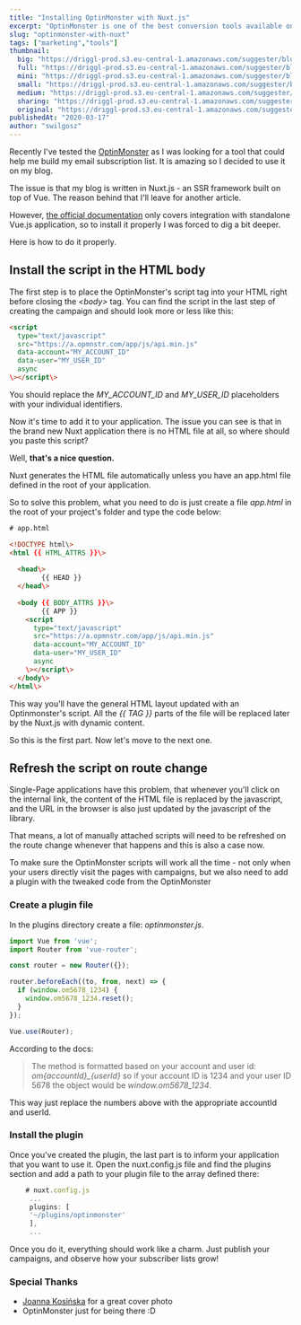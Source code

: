 ```yaml
---
title: "Installing OptinMonster with Nuxt.js"
excerpt: "OptinMonster is one of the best conversion tools available on the Web. I tried it out and as there is no direct guide how to install this script in Nuxt.js application, I decided to write one on my own. Happy reading!"
slug: "optinmonster-with-nuxt"
tags: ["marketing","tools"]
thumbnail:
  big: "https://driggl-prod.s3.eu-central-1.amazonaws.com/suggester/blogs/99a95609-d8fd-4a84-994c-2386fd1c15de/uploads/64313ecc-96ec-4c7e-ab1a-599946618990/blog.jpeg"
  full: "https://driggl-prod.s3.eu-central-1.amazonaws.com/suggester/blogs/99a95609-d8fd-4a84-994c-2386fd1c15de/uploads/64313ecc-96ec-4c7e-ab1a-599946618990/full.jpeg"
  mini: "https://driggl-prod.s3.eu-central-1.amazonaws.com/suggester/blogs/99a95609-d8fd-4a84-994c-2386fd1c15de/uploads/64313ecc-96ec-4c7e-ab1a-599946618990/mini.jpeg"
  small: "https://driggl-prod.s3.eu-central-1.amazonaws.com/suggester/blogs/99a95609-d8fd-4a84-994c-2386fd1c15de/uploads/64313ecc-96ec-4c7e-ab1a-599946618990/small.jpeg"
  medium: "https://driggl-prod.s3.eu-central-1.amazonaws.com/suggester/blogs/99a95609-d8fd-4a84-994c-2386fd1c15de/uploads/64313ecc-96ec-4c7e-ab1a-599946618990/medium.jpeg"
  sharing: "https://driggl-prod.s3.eu-central-1.amazonaws.com/suggester/blogs/99a95609-d8fd-4a84-994c-2386fd1c15de/uploads/64313ecc-96ec-4c7e-ab1a-599946618990/sharing.jpeg"
  original: "https://driggl-prod.s3.eu-central-1.amazonaws.com/suggester/blogs/99a95609-d8fd-4a84-994c-2386fd1c15de/uploads/64313ecc-96ec-4c7e-ab1a-599946618990/original.jpeg"
publishedAt: "2020-03-17"
author: "swilgosz"
---
```


Recently I've tested the [OptinMonster](https://optinmonster.com) as I was looking for a tool that could help me build my email subscription list. It is amazing so I decided to use it on my blog.

The issue is that my blog is written in Nuxt.js - an SSR framework built on top of Vue. The reason behind that I'll leave for another article.

However, [the official documentation](https://optinmonster.com/docs/using-the-optinmonster-api-with-single-page-applications/) only covers integration with standalone Vue.js application, so to install it properly I was forced to dig a bit deeper.

Here is how to do it properly.

## Install the script in the HTML body

The first step is to place the OptinMonster's script tag into your HTML right before closing the _\<body\>_ tag. You can find the script in the last step of creating the campaign and should look more or less like this:

```html
<script
  type="text/javascript"
  src="https://a.opmnstr.com/app/js/api.min.js"
  data-account="MY_ACCOUNT_ID"
  data-user="MY_USER_ID"
  async
\></script\>
```

You should replace the _MY_ACCOUNT_ID_ and _MY_USER_ID_ placeholders with your individual identifiers.

Now it's time to add it to your application. The issue you can see is that in the brand new Nuxt application there is no HTML file at all, so where should you paste this script?

Well, **that's a nice question.**

Nuxt generates the HTML file automatically unless you have an app.html file defined in the root of your application.

So to solve this problem, what you need to do is just create a file _app.html_ in the root of your project's folder and type the code below:

```html
# app.html

<!DOCTYPE html\>
<html {{ HTML_ATTRS }}\>
   
  <head\>
        {{ HEAD }}  
  </head\>
   
  <body {{ BODY_ATTRS }}\>
        {{ APP }}    
    <script
      type="text/javascript"
      src="https://a.opmnstr.com/app/js/api.min.js"
      data-account="MY_ACCOUNT_ID"
      data-user="MY_USER_ID"
      async
    \></script\>
  </body\>
</html\>
```

This way you'll have the general HTML layout updated with an Optinmonster's script. All the _{{ TAG }}_ parts of the file will be replaced later by the Nuxt.js with dynamic content.

So this is the first part. Now let's move to the next one.

## Refresh the script on route change

Single-Page applications have this problem, that whenever you'll click on the internal link, the content of the HTML file is replaced by the javascript, and the URL in the browser is also just updated by the javascript of the library.

That means, a lot of manually attached scripts will need to be refreshed on the route change whenever that happens and this is also a case now.

To make sure the OptinMonster scripts will work all the time - not only when your users directly visit the pages with campaigns, but we also need to add a plugin with the tweaked code from the OptinMonster

### Create a plugin file

In the plugins directory create a file: _optinmonster.js_.

```jsx
import Vue from 'vue';
import Router from 'vue-router';

const router = new Router({});

router.beforeEach((to, from, next) => {
  if (window.om5678_1234) {
    window.om5678_1234.reset();
  }
});

Vue.use(Router);
```

According to the docs:

> The method is formatted based on your account and user id: _om{accountId}\_{userId}_ so if your account ID is 1234 and your user ID 5678 the object would be _window.om5678_1234_.

This way just replace the numbers above with the appropriate accountId and userId.

### Install the plugin

Once you've created the plugin, the last part is to inform your application that you want to use it. Open the nuxt.config.js file and find the plugins section and add a path to your plugin file to the array defined there:

```js
    # nuxt.config.js
     ...
     plugins: [
     '~/plugins/optinmonster'
     ],
     ...
```

Once you do it, everything should work like a charm. Just publish your campaigns, and observe how your subscriber lists grow!

### Special Thanks

- [Joanna Kosińska](https://unsplash.com/@joannakosinska) for a great cover photo
- OptinMonster just for being there :D
